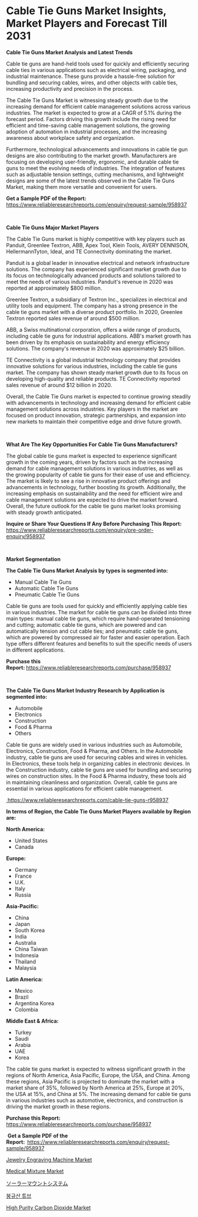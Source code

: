 <p><h1>Cable Tie Guns Market Insights, Market Players and Forecast Till 2031</h1></p><p><strong>Cable Tie Guns Market Analysis and Latest Trends</strong></p>
<p><p>Cable tie guns are hand-held tools used for quickly and efficiently securing cable ties in various applications such as electrical wiring, packaging, and industrial maintenance. These guns provide a hassle-free solution for bundling and securing cables, wires, and other objects with cable ties, increasing productivity and precision in the process.</p><p>The Cable Tie Guns Market is witnessing steady growth due to the increasing demand for efficient cable management solutions across various industries. The market is expected to grow at a CAGR of 5.1% during the forecast period. Factors driving this growth include the rising need for efficient and time-saving cable management solutions, the growing adoption of automation in industrial processes, and the increasing awareness about workplace safety and organization.</p><p>Furthermore, technological advancements and innovations in cable tie gun designs are also contributing to the market growth. Manufacturers are focusing on developing user-friendly, ergonomic, and durable cable tie guns to meet the evolving needs of industries. The integration of features such as adjustable tension settings, cutting mechanisms, and lightweight designs are some of the latest trends observed in the Cable Tie Guns Market, making them more versatile and convenient for users.</p></p>
<p><strong>Get a Sample PDF of the Report:&nbsp;</strong> <a href="https://www.reliableresearchreports.com/enquiry/request-sample/958937">https://www.reliableresearchreports.com/enquiry/request-sample/958937</a></p>
<p>&nbsp;</p>
<p><strong>Cable Tie Guns Major Market Players</strong></p>
<p><p>The Cable Tie Guns market is highly competitive with key players such as Panduit, Greenlee Textron, ABB, Apex Tool, Klein Tools, AVERY DENNISON, HellermannTyton, Ideal, and TE Connectivity dominating the market.</p><p>Panduit is a global leader in innovative electrical and network infrastructure solutions. The company has experienced significant market growth due to its focus on technologically advanced products and solutions tailored to meet the needs of various industries. Panduit's revenue in 2020 was reported at approximately $800 million.</p><p>Greenlee Textron, a subsidiary of Textron Inc., specializes in electrical and utility tools and equipment. The company has a strong presence in the cable tie guns market with a diverse product portfolio. In 2020, Greenlee Textron reported sales revenue of around $500 million.</p><p>ABB, a Swiss multinational corporation, offers a wide range of products, including cable tie guns for industrial applications. ABB's market growth has been driven by its emphasis on sustainability and energy efficiency solutions. The company's revenue in 2020 was approximately $25 billion.</p><p>TE Connectivity is a global industrial technology company that provides innovative solutions for various industries, including the cable tie guns market. The company has shown steady market growth due to its focus on developing high-quality and reliable products. TE Connectivity reported sales revenue of around $12 billion in 2020.</p><p>Overall, the Cable Tie Guns market is expected to continue growing steadily with advancements in technology and increasing demand for efficient cable management solutions across industries. Key players in the market are focused on product innovation, strategic partnerships, and expansion into new markets to maintain their competitive edge and drive future growth.</p></p>
<p>&nbsp;</p>
<p><strong>What Are The Key Opportunities For Cable Tie Guns Manufacturers?</strong></p>
<p><p>The global cable tie guns market is expected to experience significant growth in the coming years, driven by factors such as the increasing demand for cable management solutions in various industries, as well as the growing popularity of cable tie guns for their ease of use and efficiency. The market is likely to see a rise in innovative product offerings and advancements in technology, further boosting its growth. Additionally, the increasing emphasis on sustainability and the need for efficient wire and cable management solutions are expected to drive the market forward. Overall, the future outlook for the cable tie guns market looks promising with steady growth anticipated.</p></p>
<p><strong>Inquire or Share Your Questions If Any Before Purchasing This Report:</strong> <a href="https://www.reliableresearchreports.com/enquiry/pre-order-enquiry/958937">https://www.reliableresearchreports.com/enquiry/pre-order-enquiry/958937</a></p>
<p>&nbsp;</p>
<p><strong>Market Segmentation</strong></p>
<p><strong>The Cable Tie Guns Market Analysis by types is segmented into:</strong></p>
<p><ul><li>Manual Cable Tie Guns</li><li>Automatic Cable Tie Guns</li><li>Pneumatic Cable Tie Guns</li></ul></p>
<p><p>Cable tie guns are tools used for quickly and efficiently applying cable ties in various industries. The market for cable tie guns can be divided into three main types: manual cable tie guns, which require hand-operated tensioning and cutting; automatic cable tie guns, which are powered and can automatically tension and cut cable ties; and pneumatic cable tie guns, which are powered by compressed air for faster and easier operation. Each type offers different features and benefits to suit the specific needs of users in different applications.</p></p>
<p><strong>Purchase this Report:&nbsp;</strong><a href="https://www.reliableresearchreports.com/purchase/958937">https://www.reliableresearchreports.com/purchase/958937</a></p>
<p>&nbsp;</p>
<p><strong>The Cable Tie Guns Market Industry Research by Application is segmented into:</strong></p>
<p><ul><li>Automobile</li><li>Electronics</li><li>Construction</li><li>Food & Pharma</li><li>Others</li></ul></p>
<p><p>Cable tie guns are widely used in various industries such as Automobile, Electronics, Construction, Food & Pharma, and Others. In the Automobile industry, cable tie guns are used for securing cables and wires in vehicles. In Electronics, these tools help in organizing cables in electronic devices. In the Construction industry, cable tie guns are used for bundling and securing wires on construction sites. In the Food & Pharma industry, these tools aid in maintaining cleanliness and organization. Overall, cable tie guns are essential in various applications for efficient cable management.</p></p>
<p><a href="https://www.reliableresearchreports.com/cable-tie-guns-r958937">&nbsp;https://www.reliableresearchreports.com/cable-tie-guns-r958937</a></p>
<p><strong>In terms of Region, the Cable Tie Guns Market Players available by Region are:</strong></p>
<p>
    <p> <strong> North America: </strong>
        <ul>
            <li>United States</li>
            <li>Canada</li>
        </ul>
        </p> 
    <p> <strong> Europe: </strong>
        <ul>
            <li>Germany</li>
            <li>France</li>
            <li>U.K.</li>
            <li>Italy</li>
            <li>Russia</li>
        </ul>
        </p> 
    <p> <strong> Asia-Pacific: </strong>
        <ul>
            <li>China</li>
            <li>Japan</li>
            <li>South Korea</li>
            <li>India</li>
            <li>Australia</li>
            <li>China Taiwan</li>
            <li>Indonesia</li>
            <li>Thailand</li>
            <li>Malaysia</li>
        </ul>
        </p> 
    <p> <strong> Latin America: </strong>
        <ul>
            <li>Mexico</li>
            <li>Brazil</li>
            <li>Argentina Korea</li>
            <li>Colombia</li>
        </ul>
        </p> 
    <p> <strong> Middle East & Africa: </strong>
        <ul>
            <li>Turkey</li>
            <li>Saudi</li>
            <li>Arabia</li>
            <li>UAE</li>
            <li>Korea</li>
        </ul>
    </p>
    </p>
<p><p>The cable tie guns market is expected to witness significant growth in the regions of North America, Asia Pacific, Europe, the USA, and China. Among these regions, Asia Pacific is projected to dominate the market with a market share of 35%, followed by North America at 25%, Europe at 20%, the USA at 15%, and China at 5%. The increasing demand for cable tie guns in various industries such as automotive, electronics, and construction is driving the market growth in these regions.</p></p>
<p><strong>Purchase this Report: </strong><a href="https://www.reliableresearchreports.com/purchase/958937">https://www.reliableresearchreports.com/purchase/958937</a></p>
<p>&nbsp;<strong>Get a Sample PDF of the Report:&nbsp;&nbsp;</strong><a href="https://www.reliableresearchreports.com/enquiry/request-sample/958937">https://www.reliableresearchreports.com/enquiry/request-sample/958937</a></p>
<p><strong></strong></p>
<p><p><a href="https://github.com/RichRobinson5/Market-Research-Report-List-4/blob/main/jewelry-engraving-machine-market.md">Jewelry Engraving Machine Market</a></p><p><a href="https://issuu.com/reportprime-2/docs/medical-mixture-market-size-2030.pptx">Medical Mixture Market</a></p><p><a href="https://github.com/oqoeusbvpadwjs08/Market-Research-Report-List-1/blob/main/832958034851.md">ソーラーマウントシステム</a></p><p><a href="https://github.com/Maeennan456456/Market-Research-Report-List-1/blob/main/891341332096.md">붕규산 튜브</a></p><p><a href="https://issuu.com/reportprime-2/docs/high-purity-carbon-dioxide-market-size-2030.pptx">High Purity Carbon Dioxide Market</a></p></p>